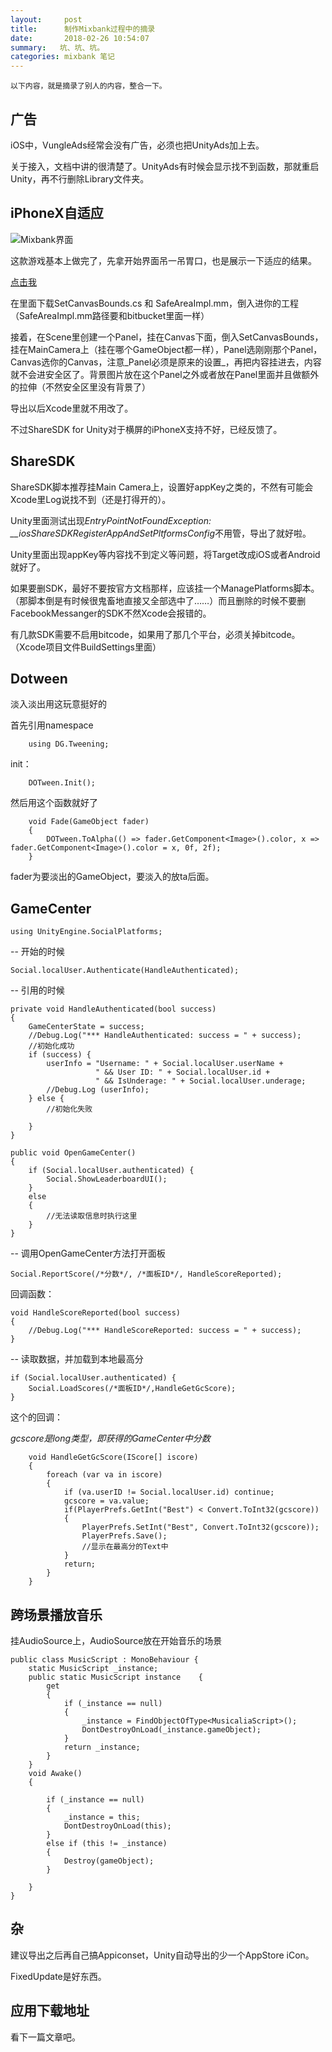 ```yaml
---
layout:     post
title:      制作Mixbank过程中的摘录
date:       2018-02-26 10:54:07
summary:   坑、坑、坑。
categories: mixbank 笔记
---
```


    以下内容，就是摘录了别人的内容，整合一下。

## 广告

iOS中，VungleAds经常会没有广告，必须也把UnityAds加上去。

关于接入，文档中讲的很清楚了。UnityAds有时候会显示找不到函数，那就重启Unity，再不行删除Library文件夹。

## iPhoneX自适应

![Mixbank界面](https://i.loli.net/2018/02/25/5a929800b0ed3.png)

这款游戏基本上做完了，先拿开始界面吊一吊胃口，也是展示一下适应的结果。

[点击我](https://bitbucket.org/p12tic/iossafeareasplugin/src)

在里面下载SetCanvasBounds.cs 和 SafeAreaImpl.mm，倒入进你的工程（SafeAreaImpl.mm路径要和bitbucket里面一样）

接着，在Scene里创建一个Panel，挂在Canvas下面，倒入SetCanvasBounds，挂在MainCamera上（挂在哪个GameObject都一样），Panel选刚刚那个Panel，Canvas选你的Canvas，注意_Panel必须是原来的设置_，再把内容挂进去，内容就不会进安全区了。背景图片放在这个Panel之外或者放在Panel里面并且做额外的拉伸（不然安全区里没有背景了）

导出以后Xcode里就不用改了。

不过ShareSDK for Unity对于横屏的iPhoneX支持不好，已经反馈了。

## ShareSDK

ShareSDK脚本推荐挂Main Camera上，设置好appKey之类的，不然有可能会Xcode里Log说找不到（还是打得开的）。

Unity里面测试出现*EntryPointNotFoundException: __iosShareSDKRegisterAppAndSetPltformsConfig*不用管，导出了就好啦。

Unity里面出现appKey等内容找不到定义等问题，将Target改成iOS或者Android就好了。

如果要删SDK，最好不要按官方文档那样，应该挂一个ManagePlatforms脚本。（那脚本倒是有时候很鬼畜地直接又全部选中了……）而且删除的时候不要删FacebookMessanger的SDK不然Xcode会报错的。

有几款SDK需要不启用bitcode，如果用了那几个平台，必须关掉bitcode。（Xcode项目文件BuildSettings里面）

## Dotween

淡入淡出用这玩意挺好的

首先引用namespace

        using DG.Tweening;
        
init：
        
        DOTween.Init();
        
然后用这个函数就好了

    	void Fade(GameObject fader)
    	{
    		DOTween.ToAlpha(() => fader.GetComponent<Image>().color, x => fader.GetComponent<Image>().color = x, 0f, 2f);
    	}

fader为要淡出的GameObject，要淡入的放ta后面。

## GameCenter

    using UnityEngine.SocialPlatforms;

-- 开始的时候

    Social.localUser.Authenticate(HandleAuthenticated);
    
-- 引用的时候

	private void HandleAuthenticated(bool success)  
	{  
		GameCenterState = success;  
		//Debug.Log("*** HandleAuthenticated: success = " + success);  
		//初始化成功  
		if (success) {   
			userInfo = "Username: " + Social.localUser.userName +   
			           " && User ID: " + Social.localUser.id +   
			           " && IsUnderage: " + Social.localUser.underage;  
			//Debug.Log (userInfo);  
		} else {  
			//初始化失败  
          
		}  
	}

	public void OpenGameCenter()
	{
		if (Social.localUser.authenticated) {  
			Social.ShowLeaderboardUI();  
		}
		else
		{
			//无法读取信息时执行这里
		}
	}
	

-- 调用OpenGameCenter方法打开面板

    Social.ReportScore(/*分数*/, /*面板ID*/, HandleScoreReported);

回调函数：

    void HandleScoreReported(bool success)  
    {  
    	//Debug.Log("*** HandleScoreReported: success = " + success);  
    }  
    
-- 读取数据，并加载到本地最高分

	if (Social.localUser.authenticated) {  
		Social.LoadScores(/*面板ID*/,HandleGetGcScore);
	}
		
这个的回调：

*gcscore是long类型，即获得的GameCenter中分数*

        void HandleGetGcScore(IScore[] iscore)
        {
            foreach (var va in iscore)
            {
                if (va.userID != Social.localUser.id) continue;
                gcscore = va.value;
                if(PlayerPrefs.GetInt("Best") < Convert.ToInt32(gcscore))
                {
                    PlayerPrefs.SetInt("Best", Convert.ToInt32(gcscore));
                    PlayerPrefs.Save();
                    //显示在最高分的Text中
                }
                return;
            }
        }

## 跨场景播放音乐

挂AudioSource上，AudioSource放在开始音乐的场景

    public class MusicScript : MonoBehaviour {
        static MusicScript _instance;
        public static MusicScript instance    {
            get
            {
                if (_instance == null)
                {
                    _instance = FindObjectOfType<MusicaliaScript>();
                    DontDestroyOnLoad(_instance.gameObject);
                }
                return _instance;
            }
        }
        void Awake()
        {
    
            if (_instance == null)
            {
                _instance = this;
                DontDestroyOnLoad(this);
            }
            else if (this != _instance)
            {
                Destroy(gameObject);
            }
    
        }
    }   

## 杂

建议导出之后再自己搞Appiconset，Unity自动导出的少一个AppStore iCon。

FixedUpdate是好东西。

## 应用下载地址

看下一篇文章吧。
